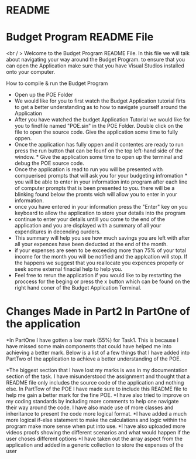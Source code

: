 # README

# Budget Program README File

<br / > 
Welcome to the Budget Program README File. In this file we will talk about navigating your way around the Budget Program. to ensure that you can open the Application make sure that you have Visual Studios installed onto your computer.


How to compile & run the Budget Program 
* Open up the POE Folder 
* We would like for you to first watch the Budget Application tutorial firts to get a better understanding as to how to navigate yourself around the Application 
* After you have watched the budget Application Tutorial we would like for you to findfile named "POE.sin" in the POE Folder. Double click on the file to open the source code. Give the application some time to fully oppen. 
* Once the application has fully oppen and it contentes are ready to run press the run button that can be founf on the top left-hand side of the window. * Give the application some time to open up the terminal and debug the POE source code. 
* Once the application is read to run you will be presented with compuerised prompts that will ask you for your budgeting infromation * you will be able to enter in your information into program after each line of computer prompts that is been presented to you. there will be a blinking found below the promts wich will allow you to enter in your information. 
* once you have entered in your information press the "Enter" key on you keyboard to allow the application to store your details into the program 
* continue to enter your details untill you come to the end of the application and you are displayed with a summary of all your expenditures in decending ourders.
* This summary will help you see how much savings you are left with after all your expences have been deducted at the end of the month. 
* if your expenses are seen to be exceeding more than 75% of your total income for the month you will be notified and the applcation will stop. If the happens we suggest that you reallocate you expences properly or seek some external finacial help to help you. 
* Feel free to rerun the application if you would like to by restarting the proccess for the beging or press the x button which can be found on the right hand coner of the Budget Application Terminal.


# Changes Made in Part2 In PartOne of the application 
*In PartOne I have gotten a low mark (55%) for Task1. This is because I have missed some main components that could have helped me into achieving a better mark. Below is a list of a few things that I have added into PartTwo of the application to achieve a better understanding of the POE.

*The biggest section that I have lost my marks is was in my documentation section of the task. I have misunderstood the assignment and thought that a README file only includes the source code of the application and nothing else. In PartTow of the POE I have made sure to include this README file to help me gain a better mark for the fine POE.
*I have also tried to improve on my coding standards by including more comments to help one navigate their way around the code. I have also made use of more classes and inheritance to present the code more logical format.
*I have added a much more logical if-else statement to make the calculations and logic within the program make more sense when put into use.
*I have also uploaded more videos proofs showing the different scenarios and what would happen if the user choses different options
*I have taken out the array aspect from the application and added in a generic collection to store the expenses of the user
